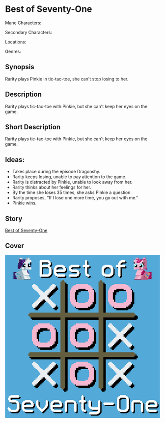 # Best of Seventy-One

Mane Characters: 

Secondary Characters: 

Locations: 

Genres:

## Synopsis
Rarity plays Pinkie in tic-tac-toe, she can't stop losing to her.

## Description
Rarity plays tic-tac-toe with Pinkie, but she can't keep her eyes on the game.

## Short Description
Rarity plays tic-tac-toe with Pinkie, but she can't keep her eyes on the game.

## Ideas:
- Takes place during the episode Dragonshy.
- Rarity keeps losing, unable to pay attention to the game.
- Rarity is distracted by Pinkie, unable to look away from her.
- Rarity thinks about her feelings for her.
- By the time she loses 35 times, she asks Pinkie a question.
- Rarity proposes, "If I lose one more time, you go out with me."
- Pinkie wins.

## Story
[Best of Seventy-One](./best-of-seventy-one.md)

## Cover
![cover](./cover/cover-4-upscaled.png)